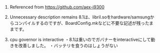 
1. Referenced from https://github.com/aex-i9300

2. Unnecessary description remains 
 8.1は、libril.soをhardware/samsungからコンパイルするのですが、BoardConfig.mkなどに不要な記述が残ったままです。

3. cpu governor is interactive 
 ・8.1は重いのでガバナーをinteractiveにして動きを改善しました。
 ・バッテリを食うのはしょうがない

